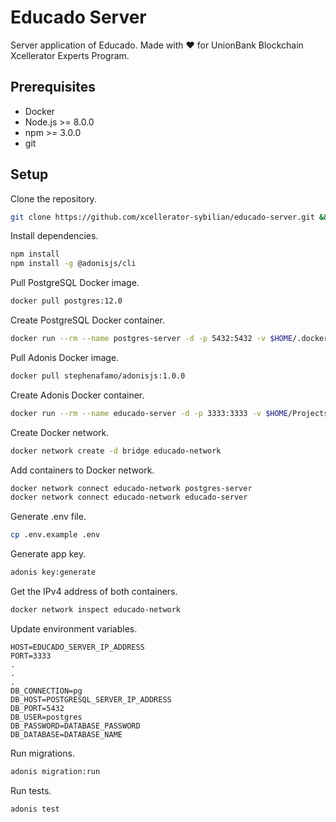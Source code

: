 # Educado Server

Server application of Educado. Made with ❤️ for UnionBank Blockchain Xcellerator Experts Program.

## Prerequisites

- Docker
- Node.js >= 8.0.0
- npm >= 3.0.0
- git

## Setup

Clone the repository.

```bash
git clone https://github.com/xcellerator-sybilian/educado-server.git && cd educado-server
```

Install dependencies.

```bash
npm install
npm install -g @adonisjs/cli
```

Pull PostgreSQL Docker image.

```bash
docker pull postgres:12.0
```

Create PostgreSQL Docker container.

```bash
docker run --rm --name postgres-server -d -p 5432:5432 -v $HOME/.docker/volumes/postgres:/var/lib/postgresql/data -e POSTGRES_PASSWORD=secret postgres:12.0
```

Pull Adonis Docker image.

```bash
docker pull stephenafamo/adonisjs:1.0.0
```

Create Adonis Docker container.

```bash
docker run --rm --name educado-server -d -p 3333:3333 -v $HOME/Projects/Educado/educado-server:/var/www stephenafamo/adonisjs:1.0.0
```

Create Docker network.

```bash
docker network create -d bridge educado-network
```

Add containers to Docker network.

```bash
docker network connect educado-network postgres-server
docker network connect educado-network educado-server
```

Generate .env file.

```bash
cp .env.example .env
```

Generate app key.

```bash
adonis key:generate
```

Get the IPv4 address of both containers.

```bash
docker network inspect educado-network
```

Update environment variables.

```
HOST=EDUCADO_SERVER_IP_ADDRESS
PORT=3333
.
.
.
DB_CONNECTION=pg
DB_HOST=POSTGRESQL_SERVER_IP_ADDRESS
DB_PORT=5432
DB_USER=postgres
DB_PASSWORD=DATABASE_PASSWORD
DB_DATABASE=DATABASE_NAME
```

Run migrations.

```bash
adonis migration:run
```

Run tests.

```bash
adonis test
```

